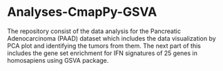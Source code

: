 # Analyses-CmapPy-GSVA
The repository consist of the data analysis for the Pancreatic Adenocarcinoma (PAAD) dataset which includes the data visualization by PCA plot and identifying the tumors from them.
The next part of this includes the gene set enrichment for IFN signatures of 25 genes in homosapiens using GSVA package.
